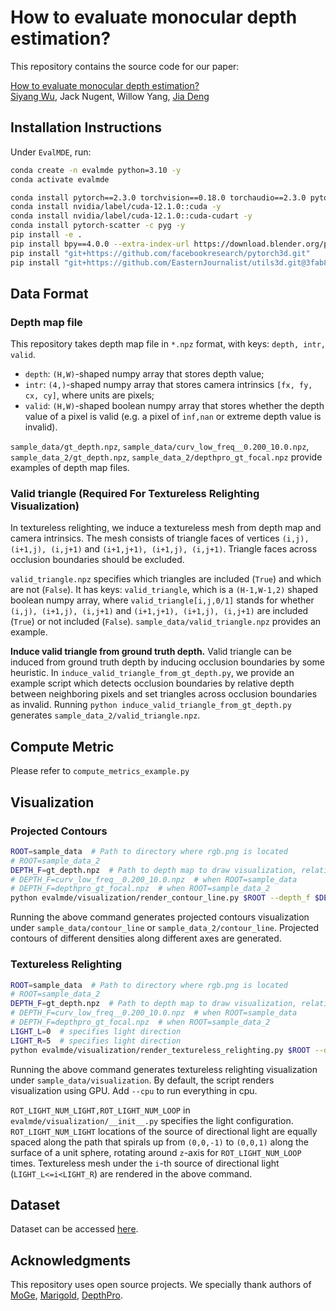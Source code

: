 # How to evaluate monocular depth estimation?
This repository contains the source code for our paper:

[How to evaluate monocular depth estimation?](https://arxiv.org/abs/2510.19814)<br/>
[Siyang Wu](https://nj-wusiyang.github.io/), Jack Nugent, Willow Yang, [Jia Deng](https://www.cs.princeton.edu/~jiadeng/)

## Installation Instructions
Under `EvalMDE`, run:
```bash
conda create -n evalmde python=3.10 -y
conda activate evalmde

conda install pytorch==2.3.0 torchvision==0.18.0 torchaudio==2.3.0 pytorch-cuda=12.1 -c pytorch -c nvidia -y
conda install nvidia/label/cuda-12.1.0::cuda -y
conda install nvidia/label/cuda-12.1.0::cuda-cudart -y
conda install pytorch-scatter -c pyg -y
pip install -e .
pip install bpy==4.0.0 --extra-index-url https://download.blender.org/pypi/
pip install "git+https://github.com/facebookresearch/pytorch3d.git"
pip install "git+https://github.com/EasternJournalist/utils3d.git@3fab839f0be9931dac7c8488eb0e1600c236e183"
```

## Data Format
### Depth map file
This repository takes depth map file in `*.npz` format, with keys: `depth, intr, valid`.
+ `depth`: `(H,W)`-shaped numpy array that stores depth value;
+ `intr`: `(4,)`-shaped numpy array that stores camera intrinsics `[fx, fy, cx, cy]`, where units are pixels;
+ `valid`: `(H,W)`-shaped boolean numpy array that stores whether the depth value of a pixel is valid (e.g. a pixel of `inf,nan` or extreme depth value is invalid).

`sample_data/gt_depth.npz`, `sample_data/curv_low_freq__0.200_10.0.npz`, `sample_data_2/gt_depth.npz`, `sample_data_2/depthpro_gt_focal.npz` provide examples of depth map files.
### Valid triangle (Required For Textureless Relighting Visualization)
In textureless relighting, we induce a textureless mesh from depth map and camera intrinsics. The mesh consists of triangle faces of vertices `(i,j), (i+1,j), (i,j+1)` and `(i+1,j+1), (i+1,j), (i,j+1)`.
Triangle faces across occlusion boundaries should be excluded.

`valid_triangle.npz` specifies which triangles are included (`True`) and which are not (`False`). 
It has keys: `valid_triangle`, which is a `(H-1,W-1,2)` shaped boolean numpy array, where `valid_triangle[i,j,0/1]` stands for whether `(i,j), (i+1,j), (i,j+1)` and `(i+1,j+1), (i+1,j), (i,j+1)` are included (`True`) or not included (`False`).
`sample_data/valid_triangle.npz` provides an example.

**Induce valid triangle from ground truth depth.** Valid triangle can be induced from ground truth depth by inducing occlusion boundaries by some heuristic.
In `induce_valid_triangle_from_gt_depth.py`, we provide an example script which detects occlusion boundaries by relative depth between neighboring pixels and set triangles across occlusion boundaries as invalid.
Running `python induce_valid_triangle_from_gt_depth.py` generates `sample_data_2/valid_triangle.npz`. 

## Compute Metric
Please refer to `compute_metrics_example.py`

## Visualization
### Projected Contours
```bash
ROOT=sample_data  # Path to directory where rgb.png is located
# ROOT=sample_data_2
DEPTH_F=gt_depth.npz  # Path to depth map to draw visualization, relative to $ROOT 
# DEPTH_F=curv_low_freq__0.200_10.0.npz  # when ROOT=sample_data
# DEPTH_F=depthpro_gt_focal.npz  # when ROOT=sample_data_2
python evalmde/visualization/render_contour_line.py $ROOT --depth_f $DEPTH_F
```
Running the above command generates projected contours visualization under `sample_data/contour_line` or `sample_data_2/contour_line`.
Projected contours of different densities along different axes are generated.
### Textureless Relighting
```bash
ROOT=sample_data  # Path to directory where rgb.png is located
# ROOT=sample_data_2
DEPTH_F=gt_depth.npz  # Path to depth map to draw visualization, relative to $ROOT 
# DEPTH_F=curv_low_freq__0.200_10.0.npz  # when ROOT=sample_data
# DEPTH_F=depthpro_gt_focal.npz  # when ROOT=sample_data_2
LIGHT_L=0  # specifies light direction
LIGHT_R=5  # specifies light direction
python evalmde/visualization/render_textureless_relighting.py $ROOT --depth_f $DEPTH_F --light_l $LIGHT_L --light_r $LIGHT_R
```
Running the above command generates textureless relighting visualization under `sample_data/visualization`.
By default, the script renders visualization using GPU. Add `--cpu` to run everything in cpu.

`ROT_LIGHT_NUM_LIGHT,ROT_LIGHT_NUM_LOOP` in `evalmde/visualization/__init__.py` specifies the light configuration. 
`ROT_LIGHT_NUM_LIGHT` locations of the source of directional light are equally spaced along the path that spirals up from `(0,0,-1)` to `(0,0,1)` along the surface of a unit sphere, rotating around `z`-axis for `ROT_LIGHT_NUM_LOOP` times.
Textureless mesh under the `i`-th source of directional light (`LIGHT_L<=i<LIGHT_R`) are rendered in the above command.

## Dataset
Dataset can be accessed [here](https://drive.google.com/drive/folders/1amzb6KyF2USFQ5W4CeYKFCh1F-yOQsmp?usp=sharing).

## Acknowledgments
This repository uses open source projects. We specially thank authors of [MoGe](https://github.com/microsoft/MoGe), [Marigold](https://github.com/prs-eth/Marigold), [DepthPro](https://github.com/apple/ml-depth-pro).